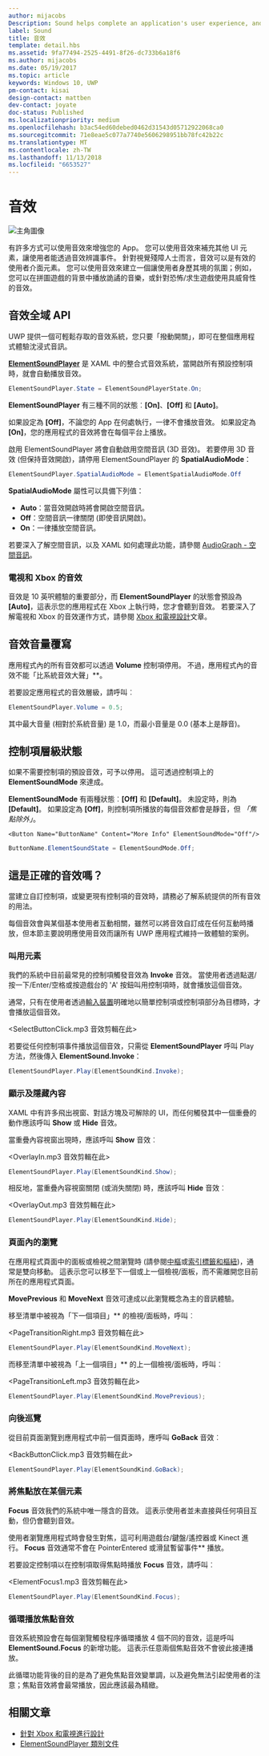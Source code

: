 ```yaml
---
author: mijacobs
Description: Sound helps complete an application's user experience, and gives them that extra audio edge they need to match the feel of Windows across all platforms.
label: Sound
title: 音效
template: detail.hbs
ms.assetid: 9fa77494-2525-4491-8f26-dc733b6a18f6
ms.author: mijacobs
ms.date: 05/19/2017
ms.topic: article
keywords: Windows 10, UWP
pm-contact: kisai
design-contact: mattben
dev-contact: joyate
doc-status: Published
ms.localizationpriority: medium
ms.openlocfilehash: b3ac54ed60debed0462d31543d05712922068ca0
ms.sourcegitcommit: 71e8eae5c077a7740e5606298951bb78fc42b22c
ms.translationtype: MT
ms.contentlocale: zh-TW
ms.lasthandoff: 11/13/2018
ms.locfileid: "6653527"
---
```

# <a name="sound"></a>音效

![主角圖像](images/header-sound.svg)

有許多方式可以使用音效來增強您的 App。 您可以使用音效來補充其他 UI 元素，讓使用者能透過音效辨識事件。 針對視覺殘障人士而言，音效可以是有效的使用者介面元素。 您可以使用音效來建立一個讓使用者身歷其境的氛圍；例如，您可以在拼圖遊戲的背景中播放詭譎的音樂，或針對恐怖/求生遊戲使用具威脅性的音效。

## <a name="sound-global-api"></a>音效全域 API

UWP 提供一個可輕鬆存取的音效系統，您只要「撥動開關」，即可在整個應用程式體驗沈浸式音訊。

[**ElementSoundPlayer**](https://docs.microsoft.com/en-us/uwp/api/windows.ui.xaml.elementsoundplayer) 是 XAML 中的整合式音效系統，當開啟所有預設控制項時，就會自動播放音效。
```C#
ElementSoundPlayer.State = ElementSoundPlayerState.On;
```
**ElementSoundPlayer** 有三種不同的狀態︰**\[On\]**、**\[Off\]** 和 **\[Auto\]**。

如果設定為 **\[Off\]**，不論您的 App 在何處執行，一律不會播放音效。 如果設定為 **\[On\]**，您的應用程式的音效將會在每個平台上播放。

啟用 ElementSoundPlayer 將會自動啟用空間音訊 (3D 音效)。 若要停用 3D 音效 (但保持音效開啟)，請停用 ElementSoundPlayer 的 **SpatialAudioMode**： 

```C#
ElementSoundPlayer.SpatialAudioMode = ElementSpatialAudioMode.Off
```

**SpatialAudioMode** 屬性可以具備下列值： 
- **Auto**：當音效開啟時將會開啟空間音訊。 
- **Off**：空間音訊一律關閉 (即使音訊開啟)。
- **On**：一律播放空間音訊。

若要深入了解空間音訊，以及 XAML 如何處理此功能，請參閱 [AudioGraph - 空間音訊](/windows/uwp/audio-video-camera/audio-graphs#spatial-audio)。

### <a name="sound-for-tv-and-xbox"></a>電視和 Xbox 的音效

音效是 10 英呎體驗的重要部分，而 **ElementSoundPlayer** 的狀態會預設為 **\[Auto\]**，這表示您的應用程式在 Xbox 上執行時，您才會聽到音效。
若要深入了解電視和 Xbox 的音效運作方式，請參閱 [Xbox 和電視設計](http://go.microsoft.com/fwlink/?LinkId=760736)文章。

## <a name="sound-volume-override"></a>音效音量覆寫

應用程式內的所有音效都可以透過 **Volume** 控制項停用。 不過，應用程式內的音效不能「比系統音效大聲」**。

若要設定應用程式的音效層級，請呼叫︰
```C#
ElementSoundPlayer.Volume = 0.5;
```
其中最大音量 (相對於系統音量) 是 1.0，而最小音量是 0.0 (基本上是靜音)。

## <a name="control-level-state"></a>控制項層級狀態

如果不需要控制項的預設音效，可予以停用。 這可透過控制項上的 **ElementSoundMode** 來達成。

**ElementSoundMode** 有兩種狀態︰**\[Off\]** 和 **\[Default\]**。 未設定時，則為 **\[Default\]**。 如果設定為 **\[Off\]**，則控制項所播放的每個音效都會是靜音，但 *「焦點除外」*。

```XAML
<Button Name="ButtonName" Content="More Info" ElementSoundMode="Off"/>
```

```C#
ButtonName.ElementSoundState = ElementSoundMode.Off;
```

## <a name="is-this-the-right-sound"></a>這是正確的音效嗎？

當建立自訂控制項，或變更現有控制項的音效時，請務必了解系統提供的所有音效的用法。

每個音效會與某個基本使用者互動相關，雖然可以將音效自訂成在任何互動時播放，但本節主要說明應使用音效而讓所有 UWP 應用程式維持一致體驗的案例。

### <a name="invoking-an-element"></a>叫用元素

我們的系統中目前最常見的控制項觸發音效為 **Invoke** 音效。 當使用者透過點選/按一下/Enter/空格或按遊戲台的 'A' 按鈕叫用控制項時，就會播放這個音效。

通常，只有在使用者透過[輸入裝置](../input/index.md)明確地以簡單控制項或控制項部分為目標時，才會播放這個音效。

&lt;SelectButtonClick.mp3 音效剪輯在此&gt;

若要從任何控制項事件播放這個音效，只需從 **ElementSoundPlayer** 呼叫 Play 方法，然後傳入 **ElementSound.Invoke**：
```C#
ElementSoundPlayer.Play(ElementSoundKind.Invoke);
```

### <a name="showing--hiding-content"></a>顯示及隱藏內容

XAML 中有許多飛出視窗、對話方塊及可解除的 UI，而任何觸發其中一個重疊的動作應該呼叫 **Show** 或 **Hide** 音效。

當重疊內容視窗出現時，應該呼叫 **Show** 音效︰

&lt;OverlayIn.mp3 音效剪輯在此&gt;

```C#
ElementSoundPlayer.Play(ElementSoundKind.Show);
```
相反地，當重疊內容視窗關閉 (或消失關閉) 時，應該呼叫 **Hide** 音效︰

&lt;OverlayOut.mp3 音效剪輯在此&gt;

```C#
ElementSoundPlayer.Play(ElementSoundKind.Hide);
```
### <a name="navigation-within-a-page"></a>頁面內的瀏覽

在應用程式頁面中的面板或檢視之間瀏覽時 (請參閱[中樞](../controls-and-patterns/hub.md)或[索引標籤和樞紐](../controls-and-patterns/tabs-pivot.md))，通常是雙向移動。 這表示您可以移至下一個或上一個檢視/面板，而不需離開您目前所在的應用程式頁面。

**MovePrevious** 和 **MoveNext** 音效可達成以此瀏覽概念為主的音訊體驗。

移至清單中被視為「下一個項目」** 的檢視/面板時，呼叫︰

&lt;PageTransitionRight.mp3 音效剪輯在此&gt;

```C#
ElementSoundPlayer.Play(ElementSoundKind.MoveNext);
```
而移至清單中被視為「上一個項目」** 的上一個檢視/面板時，呼叫︰

&lt;PageTransitionLeft.mp3 音效剪輯在此&gt;

```C#
ElementSoundPlayer.Play(ElementSoundKind.MovePrevious);
```
### <a name="back-navigation"></a>向後巡覽

從目前頁面瀏覽到應用程式中前一個頁面時，應呼叫 **GoBack** 音效︰

&lt;BackButtonClick.mp3 音效剪輯在此&gt;

```C#
ElementSoundPlayer.Play(ElementSoundKind.GoBack);
```
### <a name="focusing-on-an-element"></a>將焦點放在某個元素

**Focus** 音效我們的系統中唯一隱含的音效。 這表示使用者並未直接與任何項目互動，但仍會聽到音效。

使用者瀏覽應用程式時會發生對焦，這可利用遊戲台/鍵盤/遙控器或 Kinect 進行。 **Focus** 音效通常不會在 PointerEntered 或滑鼠暫留事件** 播放。

若要設定控制項以在控制項取得焦點時播放 **Focus** 音效，請呼叫︰

&lt;ElementFocus1.mp3 音效剪輯在此&gt;

```C#
ElementSoundPlayer.Play(ElementSoundKind.Focus);
```
### <a name="cycling-focus-sounds"></a>循環播放焦點音效

音效系統預設會在每個瀏覽觸發程序循環播放 4 個不同的音效，這是呼叫 **ElementSound.Focus** 的新增功能。 這表示任意兩個焦點音效不會彼此接連播放。

此循環功能背後的目的是為了避免焦點音效變單調，以及避免無法引起使用者的注意；焦點音效將會最常播放，因此應該最為精緻。

## <a name="related-articles"></a>相關文章

* [針對 Xbox 和電視進行設計](http://go.microsoft.com/fwlink/?LinkId=760736)
* [ElementSoundPlayer 類別文件](https://docs.microsoft.com/en-us/uwp/api/windows.ui.xaml.elementsoundplayer)
